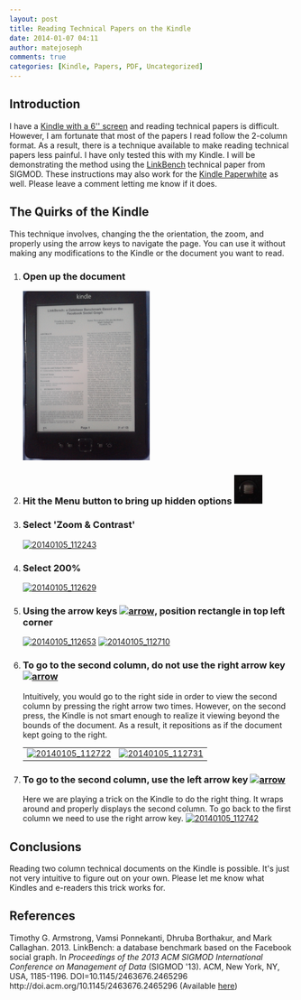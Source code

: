 ```yaml
---
layout: post
title: Reading Technical Papers on the Kindle
date: 2014-01-07 04:11
author: matejoseph
comments: true
categories: [Kindle, Papers, PDF, Uncategorized]
---
```

<h2>Introduction</h2>
I have a <a href="http://www.amazon.com/Kindle-Ereader-ebook-reader/dp/B007HCCNJU">Kindle with a 6'' screen</a> and reading technical papers is difficult. However, I am fortunate that most of the papers I read follow the 2-column format. As a result, there is a technique available to make reading technical papers less painful. I have only tested this with my Kindle. I will be demonstrating the method using the <a href="http://people.cs.uchicago.edu/~tga/pubs/sigmod-linkbench-2013.pdf" target="_blank">LinkBench</a> technical paper from SIGMOD. These instructions may also work for the <a href="http://www.amazon.com/gp/product/B00AWH595M/ref=as_li_ss_tl?ie=UTF8&amp;camp=1789&amp;creative=390957&amp;creativeASIN=B00AWH595M&amp;linkCode=as2&amp;tag=josmat0a-20">Kindle Paperwhite</a><img class="guunnzjwgwduriapmbce xuydnvuboswgclptwrso" style="border:none !important;margin:0!important;" alt="" src="http://ir-na.amazon-adsystem.com/e/ir?t=josmat0a-20&amp;l=as2&amp;o=1&amp;a=B00AWH595M" width="1" height="1" border="0" /> as well. Please leave a comment letting me know if it does.
<h2>The Quirks of the Kindle</h2>
This technique involves, changing the the orientation, the zoom, and properly using the arrow keys to navigate the page. You can use it without making any modifications to the Kindle or the document you want to read.
<ol>
	<li>
		<h3>Open up the document</h3>
		<a href="/assets/20140105_kindle.jpg">
			<img class="alignnone size-medium wp-image-211" alt="20140105_112103" src="/assets/20140105_kindle.jpg" width="225" height="300" />
		</a>
	</li>
	<li>
		<h3>Hit the Menu button to bring up hidden options
			<a href="/assets/20140105_menubtn.jpg">
				<img class="alignnone size-full wp-image-213" alt="menubtn" src="/assets/20140105_menubtn.jpg" width="50"/>
			</a>
		</h3>
	</li>
	<li>
<h3>Select 'Zoom &amp; Contrast'</h3>
<a href="http://josephmate.files.wordpress.com/2014/01/20140105_112243.jpg"><img class="alignnone size-medium wp-image-218" alt="20140105_112243" src="http://josephmate.files.wordpress.com/2014/01/20140105_112243.jpg?w=226" width="226" height="300" /></a></li>
	<li>
<h3>Select 200%</h3>
<a href="http://josephmate.files.wordpress.com/2014/01/20140105_112629.jpg"><img class="alignnone size-medium wp-image-219" alt="20140105_112629" src="http://josephmate.files.wordpress.com/2014/01/20140105_112629.jpg?w=300" width="300" height="112" /></a></li>
	<li>
<h3>Using the arrow keys <a href="http://josephmate.files.wordpress.com/2014/01/arrow.jpg"><img class="alignnone  wp-image-229" alt="arrow" src="http://josephmate.files.wordpress.com/2014/01/arrow.jpg?w=300" width="48" height="46" /></a>, position rectangle in top left corner</h3>
<a href="http://josephmate.files.wordpress.com/2014/01/20140105_112653.jpg"><img class="alignnone size-medium wp-image-220" alt="20140105_112653" src="http://josephmate.files.wordpress.com/2014/01/20140105_112653.jpg?w=229" width="229" height="300" /></a>
<a href="http://josephmate.files.wordpress.com/2014/01/20140105_112710.jpg"><img class="alignnone size-medium wp-image-221" alt="20140105_112710" src="http://josephmate.files.wordpress.com/2014/01/20140105_112710.jpg?w=232" width="232" height="300" /></a></li>
	<li>
<h3>To go to the second column, <b>do not</b> use the right arrow key <a href="http://josephmate.files.wordpress.com/2014/01/arrow.jpg"><img alt="arrow" src="http://josephmate.files.wordpress.com/2014/01/arrow.jpg?w=300" width="48" height="46" /></a></h3>
Intuitively, you would go to the right side in order to view the second column by pressing the right arrow two times. However, on the second press, the Kindle is not smart enough to realize it viewing beyond the bounds of the document. As a result, it repositions as if the document kept going to the right.
<table>
<tbody>
<tr>
<td><a href="http://josephmate.files.wordpress.com/2014/01/20140105_112722.jpg"><img class="alignnone size-medium wp-image-222" alt="20140105_112722" src="http://josephmate.files.wordpress.com/2014/01/20140105_112722.jpg?w=226" width="226" height="300" /></a></td>
<td><a href="http://josephmate.files.wordpress.com/2014/01/20140105_112731.jpg"><img class="alignnone size-medium wp-image-223" alt="20140105_112731" src="http://josephmate.files.wordpress.com/2014/01/20140105_112731.jpg?w=235" width="235" height="300" /></a></td>
</tr>
</tbody>
</table>
</li>
	<li>
<h3>To go to the second column, use the left arrow key <a href="http://josephmate.files.wordpress.com/2014/01/arrow.jpg"><img alt="arrow" src="http://josephmate.files.wordpress.com/2014/01/arrow.jpg?w=300" width="48" height="46" /></a></h3>
Here we are playing a trick on the Kindle to do the right thing. It wraps around and properly displays the second column. To go back to the first column we need to use the right arrow key.
<a href="http://josephmate.files.wordpress.com/2014/01/20140105_112742.jpg"><img class="alignnone size-medium wp-image-224" alt="20140105_112742" src="http://josephmate.files.wordpress.com/2014/01/20140105_112742.jpg?w=236" width="236" height="300" /></a></li>
</ol>
<h2>Conclusions</h2>
Reading two column technical documents on the Kindle is possible. It's just not very intuitive to figure out on your own. Please let me know what Kindles and e-readers this trick works for.
<h2>References</h2>
Timothy G. Armstrong, Vamsi Ponnekanti, Dhruba Borthakur, and Mark Callaghan. 2013. LinkBench: a database benchmark based on the Facebook social graph. In <em>Proceedings of the 2013 ACM SIGMOD International Conference on Management of Data</em> (SIGMOD '13). ACM, New York, NY, USA, 1185-1196. DOI=10.1145/2463676.2465296 http://doi.acm.org/10.1145/2463676.2465296 (Available <a href="http://people.cs.uchicago.edu/~tga/pubs/sigmod-linkbench-2013.pdf" target="_blank">here</a>)

